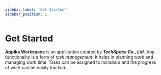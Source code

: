 ```yaml
---
sidebar_label: 'Get Started'
sidebar_position: 1
---
```


# Get Started

**Appika Workspace** is an application created by ***TechSpace Co., Ltd.*** App functionality is a form of *task management*.
It helps in planning work and managing work time. Tasks can be assigned to *members* and the progress of work can be easily *tracked*.

